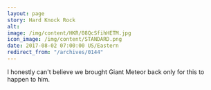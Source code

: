 ```yaml
---
layout: page
story: Hard Knock Rock
alt:
image: /img/content/HKR/08QcSfihHETM.jpg
icon_image: /img/content/STANDARD.png
date: 2017-08-02 07:00:00 US/Eastern
redirect_from: "/archives/0144"
---
```

I honestly can't believe we brought Giant Meteor back only for this to happen to him.
